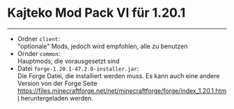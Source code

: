 # Kajteko Mod Pack VI für 1.20.1

---

- Ordner `client`: \
  "optionale" Mods, jedoch wird empfohlen, alle zu benutzen
- Ornder `common`: \
  Hauptmods, die vorausgesetzt sind
- Datei `forge-1.20.1-47.2.0-installer.jar`: \
  Die Forge Datei, die installiert werden muss.
  Es kann auch eine andere Version von der Forge Seite https://files.minecraftforge.net/net/minecraftforge/forge/index_1.20.1.html heruntergeladen werden.
